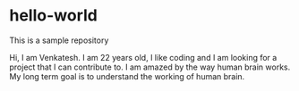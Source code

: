 # hello-world
This is a sample repository

Hi,
I am Venkatesh. I am 22 years old, I like coding and I am looking for a project that I can contribute to.
I am amazed by the way human brain works. My long term goal is to understand the working of human brain.

